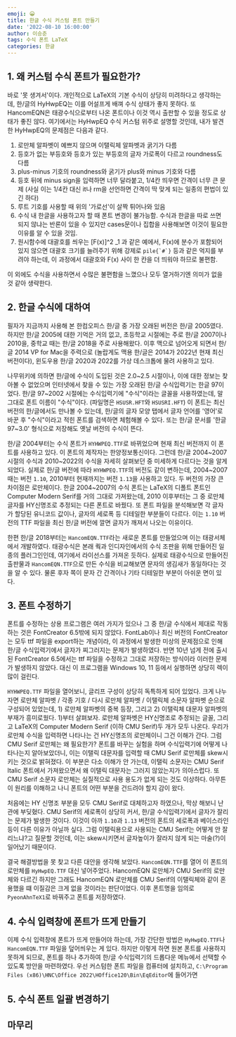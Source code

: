 ```yaml
---
emoji: 😀
title: 한글 수식 커스텀 폰트 만들기
date: '2022-08-10 16:00:00'
author: 이승준
tags: 수식 폰트 LaTeX
categories: 한글
---
```


## 1. 왜 커스텀 수식 폰트가 필요한가?
바로 '못 생겨서'이다. 개인적으로 LaTeX의 기본 수식이 상당히 미려하다고 생각하는데, 한/글의 HyHwpEQ는 이를 어설프게 배껴 수식 상태가 좋지 못하다. 또 HancomEQN은 태광수식으로부터 나온 폰트이나 이것 역시 출판할 수 있을 정도로 상태가 좋진 않다. 여기에서는 HyHwpEQ 수식 커스텀 위주로 설명할 것인데, 내가 발견한 HyHwpEQ의 문제점은 다음과 같다.
1) 로만체 알파벳이 예쁘지 않으며 이탤릭체 알파벳과 굵기가 다름
2) 등호가 없는 부등호와 등호가 있는 부등호의 글자 가로폭이 다르고 roundness도 다름
3) plus-minus 기호의 roundness와 굵기가 plus와 minus 기호와 다름
4) 등호 뒤에 minus sign을 입력하면 너무 달라붙고, 1/4칸 띄우면 간격이 너무 큰 문제 (사실 이는 1/4칸 대신 it나 rm을 선언하면 간격이 딱 맞게 되는 일종의 편법이 있긴 하다)
5) 루트 기호를 사용할 때 위의 '가로선'이 살짝 튀어나와 있음
6) 수식 내 한글을 사용하고자 할 때 폰트 변경이 불가능함. 수식과 한글을 따로 쓰면 되지 않냐는 반론이 있을 수 있지만 cases문이나 집합을 사용해보면 이것이 필요한 이유를 알 수 있을 것임.
7) 원시함수에 대괄호를 씌우는 [F(x)]^2 _1 과 같은 예에서, F(x)에 분수가 포함되어 있지 않으면 대괄호 크기를 늘려주기 위해 강제로 ```pile{`#`}``` 등과 같은 억지를 부려야 하는데, 이 과정에서 대괄호와 F(x) 사이 한 칸을 더 띄워야 하므로 불편함.

이 외에도 수식을 사용하면서 수많은 불편함을 느꼈으나 모두 열거하기엔 의미가 없을 것 같아 생략한다.

## 2. 한글 수식에 대하여
필자가 지금까지 사용해 본 한컴오피스 한/글 중 가장 오래된 버전은 한/글 2005였다. 하지만 한/글 2005에 대한 기억은 거의 없고, 초등학교 시절에는 주로 한/글 2007이나 2010을, 중학교 때는 한/글 2018을 주로 사용해왔다. 이후 맥으로 넘어오게 되면서 한/글 2014 VP for Mac을 주력으로 (놀랍게도 맥용 한/글은 2014가 2022년 현재 최신버전이다), 윈도우용 한/글 2020과 2022를 가상 데스크톱에 물려 사용하고 있다.

나무위키에 의하면 한/글에 수식이 도입된 것은 2.0~2.5 시절이나, 이에 대한 정보는 찾아볼 수 없었으며 인터넷에서 찾을 수 있는 가장 오래된 한/글 수식입력기는 한글 97이었다. 한/글 97~2002 시절에는 수식입력기에 "수식"이라는 글꼴을 사용하였는데, 말 그대로 폰트 이름이 "수식"이다. (파일명은 `HSUSR.HFT`와 `HSUSRI.HFT`) 이 폰트는 최신 버전의 한/글에서도 만나볼 수 있는데, 한/글의 글자 모양 탭에서 글자 언어를 '영어'로 바꾼 후 "수식"이라고 적힌 폰트를 검색하면 체험해볼 수 있다. 또는 한/글 문서를 '한글 97~3.0' 형식으로 저장해도 옛날 버전의 수식이 뜬다.

한/글 2004부터는 수식 폰트가 `HYHWPEQ.TTF`로 바뀌었으며 현재 최신 버전까지 이 폰트를 사용하고 있다. 이 폰트의 제작자는 한양정보통신이다. 그런데 한/글 2004~2007 시절의 수식과 2010~2022의 수식을 자세히 살펴보던 중 미세하게 다르다는 것을 알게 되었다. 실제로 한/글 버전에 따라 `HYHWPEQ.TTF`의 버전도 같이 변하는데, 2004~2007 때는 버전 `1.10`, 2010부터 현재까지는 버전 `1.13`을 사용하고 있다. 두 버전의 가장 큰 차이점은 로만체이다. 한글 2004~2007의 수식 폰트는 LaTeX의 디폴트 폰트인 Computer Modern Serif를 거의 그대로 가져왔는데, 2010 이후부터는 그 중 로만체 글자를 HY신명조로 추정되는 다른 폰트로 바꿨다. 또 폰트 파일을 분석해보면 각 글자가 할당된 유니코드 값이나, 글자의 세로폭 등 디테일한 부분들이 다르다. 이는 `1.10` 버전의 TTF 파일을 최신 한/글 버전에 깔면 글자가 깨져서 나오는 이유이다.

한편 한/글 2018부터는 `HancomEQN.TTF`라는 새로운 폰트를 만들었으며 이는 태광서체에서 개발하였다. 태광수식은 본래 쿽과 인디자인에서의 수식 조판을 위해 만들어진 일종의 플러그인인데, 여기에서 라이선스를 가져온 듯하다. 실제로 태광수식으로 만들어진 출판물과 `HancomEQN.TTF`으로 만든 수식을 비교해보면 문자의 생김새가 동일하다는 것을 알 수 있다. 물론 후자 쪽이 문자 간 간격이나 기타 디테일한 부분이 아쉬운 면이 있다.

## 3. 폰트 수정하기
폰트를 수정하는 상용 프로그램은 여러 가지가 있으나 그 중 한/글 수식에서 제대로 작동하는 것은 FontCreator 6.5밖에 되지 않았다. FontLab이나 최신 버전의 FontCreator는 모두 ttf 파일을 export하는 개념이라, 이 과정에서 발생한 미상의 문제점으로 인해 한/글 수식입력기에서 글자가 찌그러지는 문제가 발생하였다. 반면 10년 넘게 전에 출시된 FontCreator 6.5에서는 ttf 파일을 수정하고 그대로 저장하는 방식이라 이러한 문제가 발생하지 않았다. 대신 이 프로그램을 Windows 10, 11 등에서 실행하면 상당히 렉이 많이 걸린다.

`HYHWPEQ.TTF` 파일을 열어보니, 글리프 구성이 상당히 독특하게 되어 있었다. 크게 나누자면 로만체 알파벳 / 각종 기호 / 다시 로만체 알파벳 / 이탤릭체 소문자 알파벳 순으로 구성되어 있었는데, 1) 로만체 알파벳의 중복 등장, 그리고 2) 이탤릭체 대문자 알파벳의 부재가 흥미로웠다. 1)부터 살펴보자. 로만체 알파벳은 HY신명조로 추정되는 글꼴, 그리고 LaTeX의 Computer Modern Serif (이하 CMU Serif)두 개가 모두 나온다.  우리가 로만체 수식을 입력하면 나타나는 건 HY신명조의 로만체이니 그건 이해가 간다. 그럼 CMU Serif 로만체는 왜 필요한가? 폰트를 바꾸는 실험을 하며 수식입력기에 어떻게 나타나는지 알아보았더니, 이는 이탤릭 대문자를 입력할 때 CMU Serif 로만체를 skew시키는 것으로 밝혀졌다. 이 부분은 다소 이해가 안 가는데, 이탤릭 소문자는 CMU Serif Italic 폰트에서 가져왔으면서 왜 이탤릭 대문자는 그러지 않았는지가 의아스럽다. 또 CMU Serif 소문자 로만체는 실질적으로 사용 용도가 없게 되는 것도 이상하다. 아무튼 이 원리를 이해하고 나니 폰트의 어떤 부분을 건드려야 할지 감이 왔다.

처음에는 HY 신명조 부분을 모두 CMU Serif로 대체하고자 하였으나, 막상 해보니 난관에 부딪혔다. CMU Serif의 세로폭이 상당히 커서, 한/글 수식입력기에서 글자가 잘리는 문제가 발생한 것이다. 이것이 아까 `1.10`과 `1.13` 버전의 폰트의 세로폭과 베이스라인 등이 다른 이유가 아닐까 싶다. 그럼 이탤릭용으로 사용되는 CMU Serif는 어떻게 안 잘리느냐?고 질문할 것인데, 이는 skew시키면서 글자높이가 잘라지 않게 되는 마술(?)이 일어났기 때문이다.

결국 해결방법을 못 찾고 다른 대안을 생각해 보았다. `HancomEQN.TTF`를 열어 이 폰트의 로만체를 `HyHwpEQ.TTF` 대신 넣어주었다. HancomEQN 로만체가 CMU Serif의 로만체와 다르긴 하지만 그래도 HancomEQN 로만체를 CMU Serif의 이탤릭체와 같이 혼용했을 떄 이질감은 크게 없을 것이라는 판단이었다. 이후 폰트명을 임의로 `PyeonAhnTeX1`로 바꿔주고 폰트를 저장하였다.

## 4. 수식 입력창에 폰트가 뜨게 만들기
이제 수식 입력창에 폰트가 뜨게 만들어야 하는데, 가장 간단한 방법은 `HyHwpEQ.TTF`나 `HancomEQN.TTF` 파일을 덮어씌우는 게 있다. 하지만 이렇게 하면 원본 폰트를 사용하지 못하게 되므로, 폰트를 하나 추가하여 한/글 수식입력기의 드롭다운 메뉴에서 선택할 수 있도록 방안을 마련하였다.
우선 커스텀한 폰트 파일을 컴퓨터에 설치하고, `C:\Program Files (x86)\HNC\Office 2022\HOffice120\Bin\EqEditor`에 들어가면

## 5. 수식 폰트 일괄 변경하기

## 마무리

```toc
```
